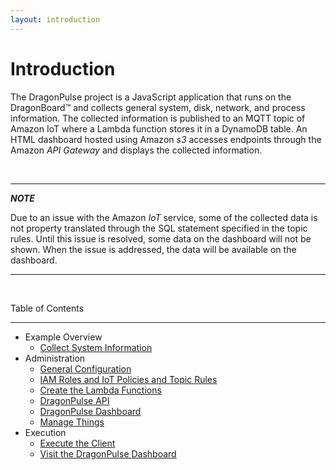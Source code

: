 ```yaml
---
layout: introduction
---
```

# Introduction

The DragonPulse project is a JavaScript application that runs on the
DragonBoard&trade; and collects general system, disk, network, and process
information.  The collected information is published to an MQTT topic of
Amazon IoT where a Lambda function stores it in a DynamoDB table.  An
HTML dashboard hosted using Amazon _s3_ accesses endpoints
through the Amazon _API Gateway_ and displays the collected information.

<br/>

* * *
_**NOTE**_

Due to an issue with the Amazon _IoT_ service, some of the collected data is
not property translated through the SQL statement specified in the topic rules.
Until this issue is resolved, some data on the dashboard will not be shown.
When the issue is addressed, the data will be available on the dashboard.
* * *

<br/>

Table of Contents
* * *
* Example Overview
    * [Collect System Information](./functionality/systemInformation.html)
* Administration
    * [General Configuration](./admin/general_conf.html)
    * [IAM Roles and IoT Policies and Topic Rules](./admin/foundation.html)
    * [Create the Lambda Functions](./admin/lambda.html)
    * [DragonPulse API](./admin/api.html)
    * [DragonPulse Dashboard](./admin/dashboard.html)
    * [Manage Things](./admin/things.html)
* Execution
    * [Execute the Client](./execution/client.html)
    * [Visit the DragonPulse Dashboard](./execution/dashboard.html)
